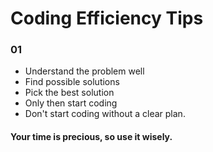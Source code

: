 # Coding Efficiency Tips

### 01

- Understand the problem well
- Find possible solutions
- Pick the best solution
- Only then start coding 
- Don't start coding without a clear plan.
  
#### Your time is precious, so use it wisely.
